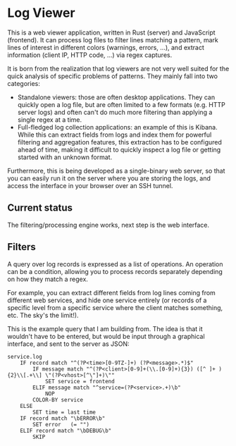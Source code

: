 Log Viewer
==========

This is a web viewer application, written in Rust (server) and JavaScript (frontend). It can process log files to filter lines matching a pattern, mark lines of interest in different colors (warnings, errors, ...), and extract information (client IP, HTTP code, ...) via regex captures.

It is born from the realization that log viewers are not very well suited for the quick analysis of specific problems of patterns. They mainly fall into two categories:

* Standalone viewers: those are often desktop applications. They can quickly open a log file, but are often limited to a few formats (e.g. HTTP server logs) and often can't do much more filtering than applying a single regex at a time.
* Full-fledged log collection applications: an example of this is Kibana. While this can extract fields from logs and index them for powerful filtering and aggregation features, this extraction has to be configured ahead of time, making it difficult to quickly inspect a log file or getting started with an unknown format.

Furthermore, this is being developed as a single-binary web server, so that you can easily run it on the server where you are storing the logs, and access the interface in your browser over an SSH tunnel.

Current status
--------------

The filtering/processing engine works, next step is the web interface.

Filters
-------

A query over log records is expressed as a list of operations. An operation can be a condition, allowing you to process records separately depending on how they match a regex.

For example, you can extract different fields from log lines coming from different web services, and hide one service entirely (or records of a specific level from a specific service where the client matches something, etc. The sky's the limit!).

This is the example query that I am building from. The idea is that it wouldn't have to be entered, but would be input through a graphical interface, and sent to the server as JSON:

```
service.log
    IF record match "^(?P<time>[0-9TZ-]+) (?P<message>.*)$"
        IF message match "^(?P<client>[0-9]+(\\.[0-9]+){3}) ([^ ]+ ){2}\\[.+\\] \"(?P<vhost>[^\"]+)\""
            SET service = frontend
        ELIF message match "^service=(?P<service>.+)\b"
            NOP
        COLOR-BY service
    ELSE
        SET time = last time
    IF record match "\bERROR\b"
        SET error   (= "")
    ELIF record match "\bDEBUG\b"
        SKIP
```
